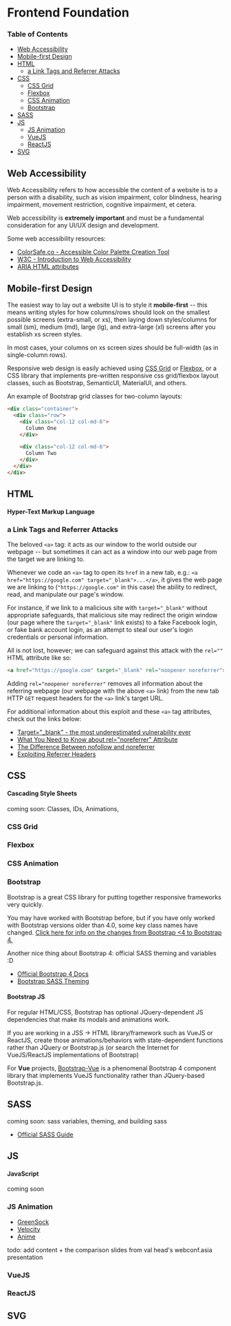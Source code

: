 # Frontend Foundation

### Table of Contents

* [Web Accessibility](#web-accessibility)
* [Mobile-first Design](#mobile-first-design)
* [HTML](#html)
  * [a Link Tags and Referrer Attacks](#a-link-tags-and-referrer-attacks)
* [CSS](#css)
  * [CSS Grid](#css-grid)
  * [Flexbox](#flexbox)
  * [CSS Animation](#css-animation)
  * [Bootstrap](#bootstrap)
* [SASS](#sass)
* [JS](#js)
  * [JS Animation](#js-animation)
  * [VueJS](#vuejs)
  * [ReactJS](#reactjs)
* [SVG](#svg)

## Web Accessibility

Web Accessibility refers to how accessible the content of a website is to a person with a disability, such as vision impairment, color blindness, hearing impairment, movement restriction, cognitive impairment, et cetera.

Web accessibility is **extremely important** and must be a fundamental consideration for any UI/UX design and development.

Some web accessibility resources:

- [ColorSafe.co - Accessible Color Palette Creation Tool](http://colorsafe.co/)
- [W3C - Introduction to Web Accessibility](https://www.w3.org/WAI/fundamentals/accessibility-intro/)
- [ARIA HTML attributes](https://developer.mozilla.org/en-US/docs/Web/Accessibility/ARIA)

## Mobile-first Design

The easiest way to lay out a website UI is to style it **mobile-first** -- this means writing styles for how columns/rows should look on the smallest possible screens (extra-small, or xs), then laying down styles/columns for small (sm), medium (md), large (lg), and extra-large (xl) screens after you establish xs screen styles.

In most cases, your columns on xs screen sizes should be full-width (as in single-column rows).

Responsive web design is easily achieved using [CSS Grid](#css-grid) or [Flexbox](#flexbox), or a CSS library that implements pre-written responsive css grid/flexbox layout classes, such as Bootstrap, SemanticUI, MaterialUI, and others.

An example of Bootstrap grid classes for two-column layouts:

```html
<div class="container">
  <div class="row">
    <div class="col-12 col-md-6">
      Column One
    </div>

    <div class="col-12 col-md-6">
      Column Two
    </div>
  </div>
</div>
```

## HTML
#### Hyper-Text Markup Language

### a Link Tags and Referrer Attacks

The beloved `<a>` tag: it acts as our window to the world outside our webpage -- but sometimes it can act as a window into our web page from the target we are linking to.

Whenever we code an `<a>` tag to open its `href` in a new tab, e.g.: `<a href="https://google.com" target="_blank">...</a>`, it gives the web page we are linking to (`"https://google.com"` in this case) the ability to redirect, read, and manipulate our page's window.

For instance, if we link to a malicious site with `target="_blank"` without appropriate safeguards, that malicious site may redirect the origin window (our page where the `target="_blank"` link exists) to a fake Facebook login, or fake bank account login, as an attempt to steal our user's login credentials or personal information.

All is not lost, however; we can safeguard against this attack with the `rel=""` HTML attribute like so:

```html
<a href="https://google.com" target="_blank" rel="noopener noreferrer">This link opens in a new tab.</a>
```

Adding `rel="noopener noreferrer"` removes all information about the referring webpage (our webpage with the above `<a>` link) from the new tab HTTP `GET` request headers for the `<a>` link's target URL.

For additional information about this exploit and these `<a>` tag attributes, check out the links below:

* [Target="_blank" - the most underestimated vulnerability ever](https://www.jitbit.com/alexblog/256-targetblank---the-most-underestimated-vulnerability-ever/)
* [What You Need to Know about rel="noreferrer" Attribute](https://www.techwyse.com/blog/search-engine-optimization/what-you-need-to-know-about-rel-noreferrer-attribute/)
* [The Difference Between nofollow and noreferrer](https://www.forbes.com/forbes/welcome/?toURL=https://www.forbes.com/sites/johnrampton/2017/11/06/the-difference-between-nofollow-and-noreferrer-and-why-it-matters/&refURL=https://www.google.com.hk/&referrer=https://www.google.com.hk/)
* [Exploiting Referrer Headers](https://www.gremwell.com/exploiting_xss_in_referer_header)

## CSS
#### Cascading Style Sheets

coming soon: Classes, IDs, Animations,

### CSS Grid

### Flexbox

### CSS Animation

### Bootstrap

Bootstrap is a great CSS library for putting together responsive frameworks very quickly.

You may have worked with Bootstrap before, but if you have only worked with Bootstrap versions older than 4.0, some key class names have changed. [Click here for info on the changes from Bootstrap <4 to Bootstrap 4.](https://getbootstrap.com/docs/4.0/migration/)

Another nice thing about Bootstrap 4: official SASS theming and variables :D

* [Official Bootstrap 4 Docs](http://getbootstrap.com/docs/4.1/getting-started/introduction/)
* [Bootstrap SASS Theming](https://getbootstrap.com/docs/4.0/getting-started/theming/)

#### Bootstrap JS

For regular HTML/CSS, Bootstrap has optional JQuery-dependent JS dependencies that make its modals and animations work.

If you are working in a JSS -> HTML library/framework such as VueJS or ReactJS, create those animations/behaviors with state-dependent functions rather than JQuery or Bootstrap.js (or search the Internet for VueJS/ReactJS implementations of Bootstrap)

For **Vue** projects, [Bootstrap-Vue](https://bootstrap-vue.js.org/docs/) is a phenomenal Bootstrap 4 component library that implements VueJS functionality rather than JQuery-based Bootstrap.js.

## SASS

coming soon: sass variables, theming, and building sass

* [Official SASS Guide](https://sass-lang.com/guide)

## JS
#### JavaScript

coming soon

### JS Animation

* [GreenSock](https://greensock.com/)
* [Velocity](http://velocityjs.org/)
* [Anime](http://animejs.com/)

todo: add content + the comparison slides from val head's webconf.asia presentation

### VueJS

### ReactJS

## SVG
